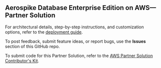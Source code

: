 ## Aerospike Database Enterprise Edition on AWS—Partner Solution

For architectural details, step-by-step instructions, and customization options, refer to the [deployment guide](https://fwd.aws/Pa8Yw?).

To post feedback, submit feature ideas, or report bugs, use the **Issues** section of this GitHub repo. 

To submit code for this Partner Solution, refer to the [AWS Partner Solution Contributor's Kit](https://aws-quickstart.github.io/).
